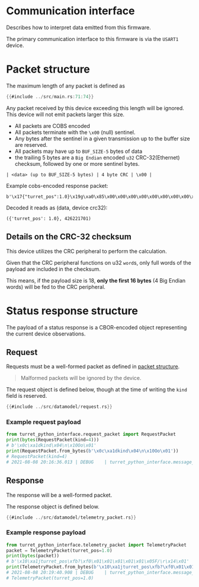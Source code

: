 # Communication interface
Describes how to interpret data emitted from this firmware.

The primary communication interface to this firmware is via the `USART1` device.

# Packet structure
The maximum length of any packet is defined as
```rs
{{#include ../src/main.rs:71:74}}
```

Any packet received by this device exceeding this length will be ignored.
This device will not emit packets larger this size. 

- All packets are COBS encoded
- All packets terminate with the `\x00` (null) sentinel.
- Any bytes after the sentinel in a given transmission up to the buffer size are reserved.
- All packets may have up to `BUF_SIZE-5` bytes of data
- the trailing 5 bytes are a `Big Endian` encoded `u32` CRC-32(Ethernet) checksum, 
  followed by one or more sentinel bytes.
```
| <data> (up to BUF_SIZE-5 bytes) | 4 byte CRC | \x00 |
```
Example cobs-encoded response packet:
```
b'\x17{"turret_pos":1.0}\x19g\xa0\x85\x00\x00\x00\x00\x00\x00\x00\x00\x00'
```
Decoded it reads as (data, device crc32):
```
({'turret_pos': 1.0}, 426221701)
```

## Details on the CRC-32 checksum
This device utilizes the CRC peripheral to perform the calculation.

Given that the CRC peripheral functions on u32 `word`s, only full words of the payload are 
included in the checksum.

This means, if the payload size is 18, **only the first 16 bytes** (4 Big Endian words) will be fed to the CRC peripheral.


# Status response structure
The payload of a status response is a CBOR-encoded object representing the current device 
observations.

## Request
Requests must be a well-formed packet as defined in [packet structure](#packet-structure).

> Malformed packets will be ignored by the device.

The request object is defined below, though at the time of writing the `kind` field is reserved.
```rs
{{#include ../src/datamodel/request.rs}}
```
### Example request payload
```python
from turret_python_interface.request_packet import RequestPacket
print(bytes(RequestPacket(kind=4)))
# b'\x0c\xa1dkind\x04\n\x10Oo\x01'
print(RequestPacket.from_bytes(b'\x0c\xa1dkind\x04\n\x10Oo\x01'))
# RequestPacket(kind=4)
# 2021-08-08 20:16:36.013 | DEBUG    | turret_python_interface.message_base:from_bytes:24 - data bytes := b'\xa1dkind\x04', device CRC := 168841071
```


## Response
The response will be a well-formed packet.

The response object is defined below.
```rs
{{#include ../src/datamodel/telemetry_packet.rs}}
```

### Example response payload
```python
from turret_python_interface.telemetry_packet import TelemetryPacket
packet = TelemetryPacket(turret_pos=1.0)
print(bytes(packet))
# b'\x10\xa1jturret_pos\xfb?\xf0\x01\x01\x01\x01\x01\x05F/\r\x14\x01'
print(TelemetryPacket.from_bytes(b'\x10\xa1jturret_pos\xfb?\xf0\x01\x01\x01\x01\x01\x05F/\r\x14\x01'))
# 2021-08-08 20:19:40.908 | DEBUG    | turret_python_interface.message_base:from_bytes:24 - data bytes := b'\xa1jturret_pos\xfb?\xf0\x00\x00\x00\x00\x00\x00', device CRC := 1177488660
# TelemetryPacket(turret_pos=1.0)

```